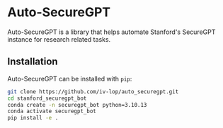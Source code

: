 # Auto-SecureGPT

Auto-SecureGPT is a library that helps automate Stanford's SecureGPT instance for research related tasks.

## Installation
Auto-SecureGPT can be installed with `pip`:
```bash
git clone https://github.com/iv-lop/auto_securegpt.git
cd stanford_securegpt_bot
conda create -n securegpt_bot python=3.10.13
conda activate securegpt_bot
pip install -e .
```

